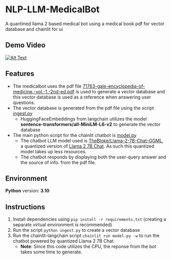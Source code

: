 # NLP-LLM-MedicalBot
A quantined llama 2 based medical bot using a medical book pdf for vector database and chainlit for ui

## Demo Video
[![Alt Text](https://img.youtube.com/vi/fu9XSh72pLM/0.jpg)](https://www.youtube.com/watch?v=fu9XSh72pLM)

## Features
- The medicalbot uses the pdf file [71763-gale-encyclopedia-of-medicine.-vol.-1.-2nd-ed.pdf](https://github.com/rukshar69/NLP-LLM-MedicalBot/blob/main/medical_bot_llm/data/71763-gale-encyclopedia-of-medicine.-vol.-1.-2nd-ed.pdf) is used to generate a vector database and this vector database is used as a reference when answering user questions.
- The vector database is generated from the pdf file using the script [ingest.py](https://github.com/rukshar69/NLP-LLM-MedicalBot/blob/main/medical_bot_llm/ingest.py)
    - HuggingFaceEmbeddings from langchain utilizes the model **sentence-transformers/all-MiniLM-L6-v2** to generate the vector database
- The main python script for the chainlit chatbot is [model.py](https://github.com/rukshar69/NLP-LLM-MedicalBot/blob/main/medical_bot_llm/model.py)
    - The chatbot LLM model used is [TheBloke/Llama-2-7B-Chat-GGML](https://huggingface.co/TheBloke/Llama-2-7B-Chat-GGML), a quantized version of [Llama 2 7B Chat](https://huggingface.co/meta-llama/Llama-2-7b-chat-hf). As such this quantized model takes up less resources.
    - The chatbot responds by displaying both the user-query answer and the source of info. from the pdf file.

## Environment
**Python** version: **3.10**

## Instructions
1. Install dependencies using `pip install -r requirements.txt` (creating a separate virtual environment is recommended)
2. Run the script `python ingest.py` to create a vector database
3. Run the chainlit-langchain script `chainlit run model.py -w` to run the chatbot powered by quantized Llama 2 7B Chat.
    - **Note**: Since this code utilizes the CPU, the reponse from the bot takes some time to generate.